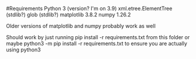 #Requirements
Python 3 (version? I'm on 3.9)
xml.etree.ElementTree (stdlib?)
glob (stdlib?)
matplotlib 3.8.2
numpy 1.26.2

Older versions of matplotlib and numpy probably work as well

Should work by just running pip install -r requirements.txt from this folder
or maybe python3 -m pip install -r requirements.txt to ensure you are actually using python3
